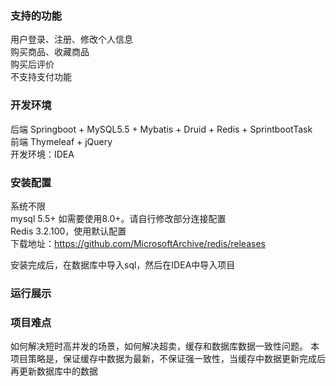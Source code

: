 ### 支持的功能
用户登录、注册、修改个人信息  
购买商品、收藏商品  
购买后评价  
不支持支付功能  

### 开发环境
后端 Springboot + MySQL5.5 + Mybatis + Druid + Redis + SprintbootTask  
前端 Thymeleaf + jQuery  
开发环境：IDEA  

### 安装配置
系统不限  
mysql 5.5+  如需要使用8.0+。请自行修改部分连接配置  
Redis 3.2.100，使用默认配置  
下载地址：https://github.com/MicrosoftArchive/redis/releases  

安装完成后，在数据库中导入sql，然后在IDEA中导入项目

### 运行展示

### 项目难点
如何解决短时高并发的场景，如何解决超卖，缓存和数据库数据一致性问题。
本项目策略是，保证缓存中数据为最新，不保证强一致性，当缓存中数据更新完成后再更新数据库中的数据
